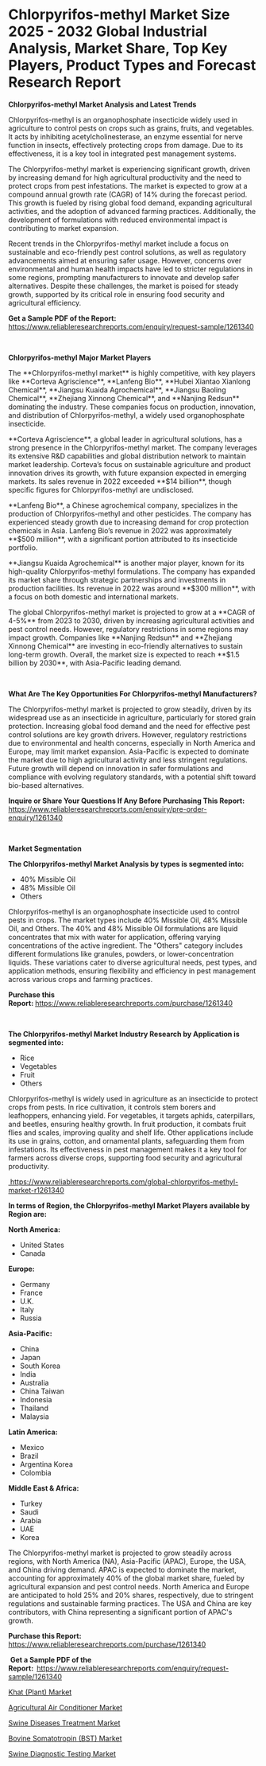 <p><h1>Chlorpyrifos-methyl Market Size 2025 - 2032 Global Industrial Analysis, Market Share, Top Key Players, Product Types and Forecast Research Report</h1></p><p><strong>Chlorpyrifos-methyl Market Analysis and Latest Trends</strong></p>
<p><p>Chlorpyrifos-methyl is an organophosphate insecticide widely used in agriculture to control pests on crops such as grains, fruits, and vegetables. It acts by inhibiting acetylcholinesterase, an enzyme essential for nerve function in insects, effectively protecting crops from damage. Due to its effectiveness, it is a key tool in integrated pest management systems.</p><p>The Chlorpyrifos-methyl market is experiencing significant growth, driven by increasing demand for high agricultural productivity and the need to protect crops from pest infestations. The market is expected to grow at a compound annual growth rate (CAGR) of 14% during the forecast period. This growth is fueled by rising global food demand, expanding agricultural activities, and the adoption of advanced farming practices. Additionally, the development of formulations with reduced environmental impact is contributing to market expansion.</p><p>Recent trends in the Chlorpyrifos-methyl market include a focus on sustainable and eco-friendly pest control solutions, as well as regulatory advancements aimed at ensuring safer usage. However, concerns over environmental and human health impacts have led to stricter regulations in some regions, prompting manufacturers to innovate and develop safer alternatives. Despite these challenges, the market is poised for steady growth, supported by its critical role in ensuring food security and agricultural efficiency.</p></p>
<p><strong>Get a Sample PDF of the Report:&nbsp;</strong> <a href="https://www.reliableresearchreports.com/enquiry/request-sample/1261340?utm_campaign=7&utm_medium=2&utm_source=Github&utm_content=ia&utm_term=21012025&utm_id=chlorpyrifos-methyl">https://www.reliableresearchreports.com/enquiry/request-sample/1261340</a></p>
<p>&nbsp;</p>
<p><strong>Chlorpyrifos-methyl Major Market Players</strong></p>
<p><p>The **Chlorpyrifos-methyl market** is highly competitive, with key players like **Corteva Agriscience**, **Lanfeng Bio**, **Hubei Xiantao Xianlong Chemical**, **Jiangsu Kuaida Agrochemical**, **Jiangsu Baoling Chemical**, **Zhejiang Xinnong Chemical**, and **Nanjing Redsun** dominating the industry. These companies focus on production, innovation, and distribution of Chlorpyrifos-methyl, a widely used organophosphate insecticide.</p><p>**Corteva Agriscience**, a global leader in agricultural solutions, has a strong presence in the Chlorpyrifos-methyl market. The company leverages its extensive R&D capabilities and global distribution network to maintain market leadership. Corteva’s focus on sustainable agriculture and product innovation drives its growth, with future expansion expected in emerging markets. Its sales revenue in 2022 exceeded **$14 billion**, though specific figures for Chlorpyrifos-methyl are undisclosed.</p><p>**Lanfeng Bio**, a Chinese agrochemical company, specializes in the production of Chlorpyrifos-methyl and other pesticides. The company has experienced steady growth due to increasing demand for crop protection chemicals in Asia. Lanfeng Bio’s revenue in 2022 was approximately **$500 million**, with a significant portion attributed to its insecticide portfolio.</p><p>**Jiangsu Kuaida Agrochemical** is another major player, known for its high-quality Chlorpyrifos-methyl formulations. The company has expanded its market share through strategic partnerships and investments in production facilities. Its revenue in 2022 was around **$300 million**, with a focus on both domestic and international markets.</p><p>The global Chlorpyrifos-methyl market is projected to grow at a **CAGR of 4-5%** from 2023 to 2030, driven by increasing agricultural activities and pest control needs. However, regulatory restrictions in some regions may impact growth. Companies like **Nanjing Redsun** and **Zhejiang Xinnong Chemical** are investing in eco-friendly alternatives to sustain long-term growth. Overall, the market size is expected to reach **$1.5 billion by 2030**, with Asia-Pacific leading demand.</p></p>
<p>&nbsp;</p>
<p><strong>What Are The Key Opportunities For Chlorpyrifos-methyl Manufacturers?</strong></p>
<p><p>The Chlorpyrifos-methyl market is projected to grow steadily, driven by its widespread use as an insecticide in agriculture, particularly for stored grain protection. Increasing global food demand and the need for effective pest control solutions are key growth drivers. However, regulatory restrictions due to environmental and health concerns, especially in North America and Europe, may limit market expansion. Asia-Pacific is expected to dominate the market due to high agricultural activity and less stringent regulations. Future growth will depend on innovation in safer formulations and compliance with evolving regulatory standards, with a potential shift toward bio-based alternatives.</p></p>
<p><strong>Inquire or Share Your Questions If Any Before Purchasing This Report:</strong> <a href="https://www.reliableresearchreports.com/enquiry/pre-order-enquiry/1261340?utm_campaign=7&utm_medium=2&utm_source=Github&utm_content=ia&utm_term=21012025&utm_id=chlorpyrifos-methyl">https://www.reliableresearchreports.com/enquiry/pre-order-enquiry/1261340</a></p>
<p>&nbsp;</p>
<p><strong>Market Segmentation</strong></p>
<p><strong>The Chlorpyrifos-methyl Market Analysis by types is segmented into:</strong></p>
<p><ul><li>40% Missible Oil</li><li>48% Missible Oil</li><li>Others</li></ul></p>
<p><p>Chlorpyrifos-methyl is an organophosphate insecticide used to control pests in crops. The market types include 40% Missible Oil, 48% Missible Oil, and Others. The 40% and 48% Missible Oil formulations are liquid concentrates that mix with water for application, offering varying concentrations of the active ingredient. The "Others" category includes different formulations like granules, powders, or lower-concentration liquids. These variations cater to diverse agricultural needs, pest types, and application methods, ensuring flexibility and efficiency in pest management across various crops and farming practices.</p></p>
<p><strong>Purchase this Report:&nbsp;</strong><a href="https://www.reliableresearchreports.com/purchase/1261340?utm_campaign=7&utm_medium=2&utm_source=Github&utm_content=ia&utm_term=21012025&utm_id=chlorpyrifos-methyl">https://www.reliableresearchreports.com/purchase/1261340</a></p>
<p>&nbsp;</p>
<p><strong>The Chlorpyrifos-methyl Market Industry Research by Application is segmented into:</strong></p>
<p><ul><li>Rice</li><li>Vegetables</li><li>Fruit</li><li>Others</li></ul></p>
<p><p>Chlorpyrifos-methyl is widely used in agriculture as an insecticide to protect crops from pests. In rice cultivation, it controls stem borers and leafhoppers, enhancing yield. For vegetables, it targets aphids, caterpillars, and beetles, ensuring healthy growth. In fruit production, it combats fruit flies and scales, improving quality and shelf life. Other applications include its use in grains, cotton, and ornamental plants, safeguarding them from infestations. Its effectiveness in pest management makes it a key tool for farmers across diverse crops, supporting food security and agricultural productivity.</p></p>
<p><a href="https://www.reliableresearchreports.com/global-chlorpyrifos-methyl-market-r1261340?utm_campaign=7&utm_medium=2&utm_source=Github&utm_content=ia&utm_term=21012025&utm_id=chlorpyrifos-methyl">&nbsp;https://www.reliableresearchreports.com/global-chlorpyrifos-methyl-market-r1261340</a></p>
<p><strong>In terms of Region, the Chlorpyrifos-methyl Market Players available by Region are:</strong></p>
<p>
    <p> <strong> North America: </strong>
        <ul>
            <li>United States</li>
            <li>Canada</li>
        </ul>
        </p> 
    <p> <strong> Europe: </strong>
        <ul>
            <li>Germany</li>
            <li>France</li>
            <li>U.K.</li>
            <li>Italy</li>
            <li>Russia</li>
        </ul>
        </p> 
    <p> <strong> Asia-Pacific: </strong>
        <ul>
            <li>China</li>
            <li>Japan</li>
            <li>South Korea</li>
            <li>India</li>
            <li>Australia</li>
            <li>China Taiwan</li>
            <li>Indonesia</li>
            <li>Thailand</li>
            <li>Malaysia</li>
        </ul>
        </p> 
    <p> <strong> Latin America: </strong>
        <ul>
            <li>Mexico</li>
            <li>Brazil</li>
            <li>Argentina Korea</li>
            <li>Colombia</li>
        </ul>
        </p> 
    <p> <strong> Middle East & Africa: </strong>
        <ul>
            <li>Turkey</li>
            <li>Saudi</li>
            <li>Arabia</li>
            <li>UAE</li>
            <li>Korea</li>
        </ul>
    </p>
    </p>
<p><p>The Chlorpyrifos-methyl market is projected to grow steadily across regions, with North America (NA), Asia-Pacific (APAC), Europe, the USA, and China driving demand. APAC is expected to dominate the market, accounting for approximately 40% of the global market share, fueled by agricultural expansion and pest control needs. North America and Europe are anticipated to hold 25% and 20% shares, respectively, due to stringent regulations and sustainable farming practices. The USA and China are key contributors, with China representing a significant portion of APAC's growth.</p></p>
<p><strong>Purchase this Report: </strong><a href="https://www.reliableresearchreports.com/purchase/1261340?utm_campaign=7&utm_medium=2&utm_source=Github&utm_content=ia&utm_term=21012025&utm_id=chlorpyrifos-methyl">https://www.reliableresearchreports.com/purchase/1261340</a></p>
<p>&nbsp;<strong>Get a Sample PDF of the Report:&nbsp;&nbsp;</strong><a href="https://www.reliableresearchreports.com/enquiry/request-sample/1261340?utm_campaign=7&utm_medium=2&utm_source=Github&utm_content=ia&utm_term=21012025&utm_id=chlorpyrifos-methyl">https://www.reliableresearchreports.com/enquiry/request-sample/1261340</a></p>
<p><strong></strong></p>
<p><p><a href="https://github.com/sherikacas30/Market-Research-Report-List-1/blob/main/khat-plant-market.md?utm_campaign=7&utm_medium=2&utm_source=Github&utm_content=ia&utm_term=21012025&utm_id=chlorpyrifos-methyl">Khat (Plant) Market</a></p><p><a href="https://github.com/angelajermaine/Market-Research-Report-List-5/blob/main/agricultural-air-conditioner-market.md?utm_campaign=7&utm_medium=2&utm_source=Github&utm_content=ia&utm_term=21012025&utm_id=chlorpyrifos-methyl">Agricultural Air Conditioner Market</a></p><p><a href="https://github.com/FahadAhmed223/Market-Research-Report-List-1/blob/main/swine-diseases-treatment-market.md?utm_campaign=7&utm_medium=2&utm_source=Github&utm_content=ia&utm_term=21012025&utm_id=chlorpyrifos-methyl">Swine Diseases Treatment Market</a></p><p><a href="https://github.com/provorikovar/Market-Research-Report-List-6/blob/main/bovine-somatotropin-bst-market.md?utm_campaign=7&utm_medium=2&utm_source=Github&utm_content=ia&utm_term=21012025&utm_id=chlorpyrifos-methyl">Bovine Somatotropin (BST) Market</a></p><p><a href="https://github.com/NargisHussain432/Market-Research-Report-List-1/blob/main/swine-diagnostic-testing-market.md?utm_campaign=7&utm_medium=2&utm_source=Github&utm_content=ia&utm_term=21012025&utm_id=chlorpyrifos-methyl">Swine Diagnostic Testing Market</a></p></p>